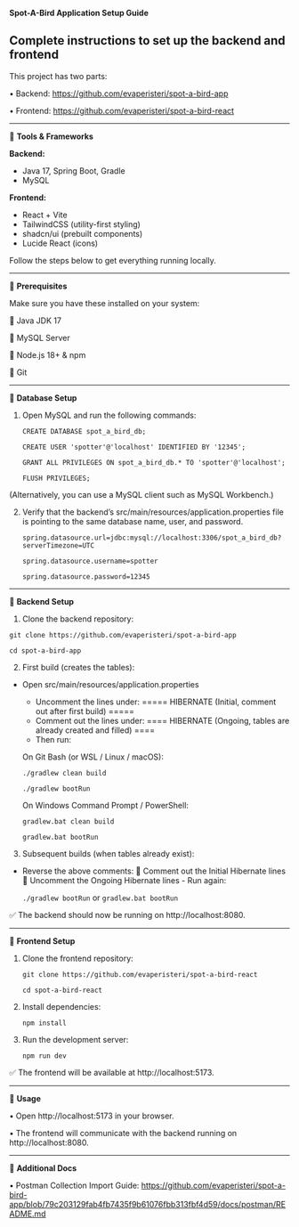 **Spot-A-Bird Application Setup Guide**

## Complete instructions to set up the backend and frontend 

This project has two parts:

•	Backend: https://github.com/evaperisteri/spot-a-bird-app

•	Frontend: https://github.com/evaperisteri/spot-a-bird-react
________________________________________
 ️🔸 **Tools & Frameworks**

**Backend:**
- Java 17, Spring Boot, Gradle
- MySQL

**Frontend:**
- React + Vite
- TailwindCSS (utility-first styling)
- shadcn/ui (prebuilt components)
- Lucide React (icons)


Follow the steps below to get everything running locally.
________________________________________
🔸 **Prerequisites**

Make sure you have these installed on your system:

🔹 Java JDK 17

🔹 MySQL Server

🔹 Node.js 18+ & npm

🔹 Git
________________________________________
🔸 **Database Setup**
1.	Open MySQL and run the following commands:

    ```CREATE DATABASE spot_a_bird_db;```
    
    ```CREATE USER 'spotter'@'localhost' IDENTIFIED BY '12345';```
         
    ```GRANT ALL PRIVILEGES ON spot_a_bird_db.* TO 'spotter'@'localhost';```
         
    ```FLUSH PRIVILEGES;```


   (Alternatively, you can use a MySQL client such as MySQL Workbench.)

2.	Verify that the backend’s src/main/resources/application.properties file is pointing to the same database name, user, and password.
    
    ```spring.datasource.url=jdbc:mysql://localhost:3306/spot_a_bird_db?serverTimezone=UTC```

    ```spring.datasource.username=spotter```

    ```spring.datasource.password=12345```
________________________________________
🔸 **Backend Setup**

1.	Clone the backend repository:

```git clone https://github.com/evaperisteri/spot-a-bird-app```

```cd spot-a-bird-app```


2.	First build (creates the tables):

   - Open src/main/resources/application.properties
     -	Uncomment the lines under:
       ===== HIBERNATE (Initial, comment out after first build) =====
     -	Comment out the lines under:
        ==== HIBERNATE (Ongoing, tables are already created and filled) ====
     - Then run:
     
     On Git Bash (or WSL / Linux / macOS):

       ```./gradlew clean build```

       ```./gradlew bootRun```

     On Windows Command Prompt / PowerShell:

       ```gradlew.bat clean build```

       ```gradlew.bat bootRun```

3.	Subsequent builds (when tables already exist):
   -	Reverse the above comments:
   	Comment out the Initial Hibernate lines
   	Uncomment the Ongoing Hibernate lines
     -	Run again:

        ```./gradlew bootRun``` or ```gradlew.bat bootRun```

✅ The backend should now be running on http://localhost:8080.
________________________________________
🔸 **Frontend Setup**
1.	Clone the frontend repository:

      ```git clone https://github.com/evaperisteri/spot-a-bird-react```

	```cd spot-a-bird-react```
2.	Install dependencies:

      ```npm install```
3.	Run the development server:

      ```npm run dev```

✅ The frontend will be available at http://localhost:5173.
________________________________________
🔸 **Usage**

•	Open http://localhost:5173 in your browser.

•	The frontend will communicate with the backend running on http://localhost:8080.
________________________________________
🔸 **Additional Docs**

•	Postman Collection Import Guide: https://github.com/evaperisteri/spot-a-bird-app/blob/79c203129fab4fb7435f9b61076fbb313fbf4d59/docs/postman/README.md
